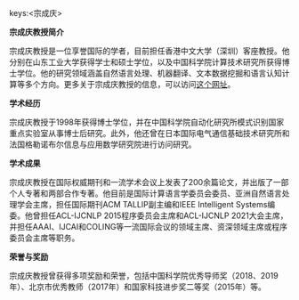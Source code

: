 keys:<宗成庆>


**宗成庆教授简介**

宗成庆教授是一位享誉国际的学者，目前担任香港中文大学（深圳）客座教授。他分别在山东工业大学获得学士和硕士学位，以及中国科学院计算技术研究所获得博士学位。他的研究领域涵盖自然语言处理、机器翻译、文本数据挖掘和语言认知计算等多个方向。更多关于宗成庆教授的信息，可以访问[这个网址](http://www.nlpr.ia.ac.cn/cip/english/zong.htm)。

**学术经历**

宗成庆教授于1998年获得博士学位，并在中国科学院自动化研究所模式识别国家重点实验室从事博士后研究。此外，他还曾在日本国际电气通信基础技术研究所和法国格勒诺布尔信息与应用数学研究院进行访问研究。

**学术成果**

宗成庆教授在国际权威期刊和一流学术会议上发表了200余篇论文，并出版了一部个人专著和两部合作专著。他目前是国际计算语言学委员会委员、亚洲自然语言处理学会主席，担任国际期刊ACM TALLIP副主编和IEEE Intelligent Systems编委。他曾担任ACL-IJCNLP 2015程序委员会主席和ACL-IJCNLP 2021大会主席，并担任AAAI、IJCAI和COLING等一流国际会议的领域主席、资深领域主席或程序委员会主席等职务。

**荣誉与奖励**

宗成庆教授曾获得多项奖励和荣誉，包括中国科学院优秀导师奖（2018、2019年）、北京市优秀教师（2017年）和国家科技进步奖二等奖（2015年）等。